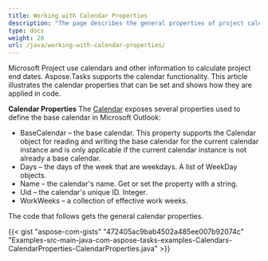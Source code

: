 ```yaml
---
title: Working with Calendar Properties
description: "The page describes the general properties of project calendars using Aspose.Tasks for Java."
type: docs
weight: 20
url: /java/working-with-calendar-properties/
---
```


Microsoft Project use calendars and other information to calculate project end dates. Aspose.Tasks supports the calendar functionality. This article illustrates the calendar properties that can be set and shows how they are applied in code.

**Calendar Properties**
The [Calendar](https://apireference.aspose.com/tasks/java/com.aspose.tasks/Calendar) exposes several properties used to define the base calendar in Microsoft Outlook:

- BaseCalendar – the base calendar. This property supports the Calendar object for reading and writing the base calendar for the current calendar instance and is only applicable if the current calendar instance is not already a base calendar.
- Days – the days of the week that are weekdays. A list of WeekDay objects.
- Name – the calendar's name. Get or set the property with a string.
- Uid – the calendar's unique ID. Integer.
- WorkWeeks – a collection of effective work weeks.

The code that follows gets the general calendar properties.

{{< gist "aspose-com-gists" "472405ac9bab4502a485ee007b92074c" "Examples-src-main-java-com-aspose-tasks-examples-Calendars-CalendarProperties-CalendarProperties.java" >}}
